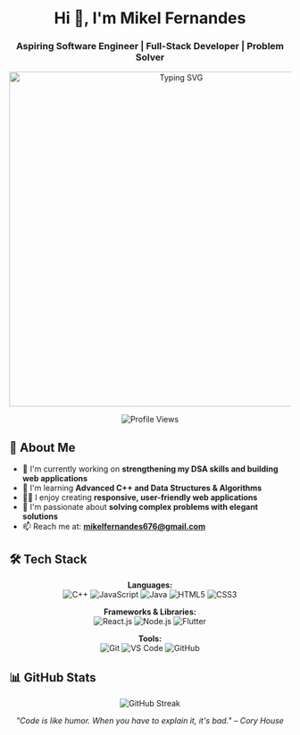 <h1 align="center">Hi 👋, I'm Mikel Fernandes</h1>
<h3 align="center">Aspiring Software Engineer | Full-Stack Developer | Problem Solver</h3>

<p align="center">
  <img width="600" src="https://readme-typing-svg.herokuapp.com?font=JetBrains%20Mono&weight=600&size=30&duration=3000&pause=1500&color=FFFFFF&width=535&lines=DEVELOPER+%7C+ENTHUSIAST+%7C+SOLVER" alt="Typing SVG" />
</p>

<p align="center">
  <img src="https://komarev.com/ghpvc/?username=mikelbuilds&label=Profile%20views&color=0e75b6&style=flat" alt="Profile Views" />
</p>

## 💫 About Me

- 🔭 I'm currently working on **strengthening my DSA skills and building web applications**
- 🌱 I'm learning **Advanced C++ and Data Structures & Algorithms**
- 👨‍💻 I enjoy creating **responsive, user-friendly web applications**
- 🚀 I'm passionate about **solving complex problems with elegant solutions**
- 📫 Reach me at: **mikelfernandes676@gmail.com**

## 🛠️ Tech Stack

<p align="center">
  <b>Languages:</b><br>
  <img src="https://img.shields.io/badge/C++-00599C?style=for-the-badge&logo=cplusplus&logoColor=white" alt="C++" />
  <img src="https://img.shields.io/badge/JavaScript-F7DF1E?style=for-the-badge&logo=javascript&logoColor=black" alt="JavaScript" />
  <img src="https://img.shields.io/badge/Java-ED8B00?style=for-the-badge&logo=openjdk&logoColor=white" alt="Java" />
  <img src="https://img.shields.io/badge/HTML5-E34F26?style=for-the-badge&logo=html5&logoColor=white" alt="HTML5" />
  <img src="https://img.shields.io/badge/CSS3-1572B6?style=for-the-badge&logo=css3&logoColor=white" alt="CSS3" />
</p>

<p align="center">
  <b>Frameworks & Libraries:</b><br>
  <img src="https://img.shields.io/badge/React-20232A?style=for-the-badge&logo=react&logoColor=61DAFB" alt="React.js" />
  <img src="https://img.shields.io/badge/Node.js-339933?style=for-the-badge&logo=nodedotjs&logoColor=white" alt="Node.js" />
  <img src="https://img.shields.io/badge/Flutter-02569B?style=for-the-badge&logo=flutter&logoColor=white" alt="Flutter" />
</p>

<p align="center">
  <b>Tools:</b><br>
  <img src="https://img.shields.io/badge/Git-F05032?style=for-the-badge&logo=git&logoColor=white" alt="Git" />
  <img src="https://img.shields.io/badge/VS_Code-007ACC?style=for-the-badge&logo=visual-studio-code&logoColor=white" alt="VS Code" />
  <img src="https://img.shields.io/badge/GitHub-100000?style=for-the-badge&logo=github&logoColor=white" alt="GitHub" />
</p>

## 📊 GitHub Stats

<p align="center">
  <img src="https://github-readme-streak-stats.herokuapp.com/?user=mikelbuilds&theme=radical" alt="GitHub Streak" />
</p>


<p align="center">
  <i>"Code is like humor. When you have to explain it, it's bad." – Cory House</i>
</p>

